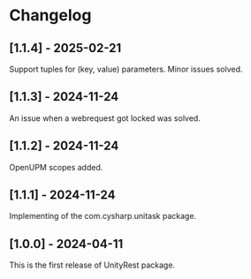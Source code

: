 # Changelog

## [1.1.4] - 2025-02-21
Support tuples for (key, value) parameters. Minor issues solved.

## [1.1.3] - 2024-11-24
An issue when a webrequest got locked was solved.

## [1.1.2] - 2024-11-24
OpenUPM scopes added.

## [1.1.1] - 2024-11-24
Implementing of the com.cysharp.unitask package.

## [1.0.0] - 2024-04-11
This is the first release of UnityRest package.
